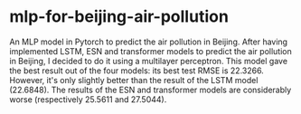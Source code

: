# mlp-for-beijing-air-pollution
An MLP model in Pytorch to predict the air pollution in Beijing. After having implemented LSTM, ESN and transformer models to predict the air pollution in Beijing, I decided to do it using a multilayer perceptron. This model gave the best result out of the four models: its best test RMSE is 22.3266. However, it's only slightly better than the result of the LSTM model (22.6848). The results of the ESN and transformer models are considerably worse (respectively 25.5611 and 27.5044).
